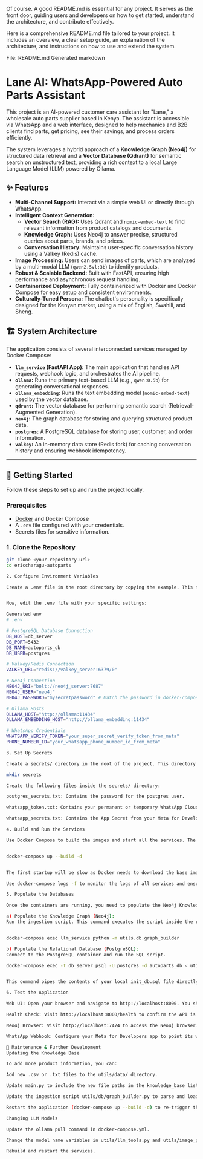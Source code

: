 Of course. A good README.md is essential for any project. It serves as the front door, guiding users and developers on how to get started, understand the architecture, and contribute effectively.

Here is a comprehensive README.md file tailored to your project. It includes an overview, a clear setup guide, an explanation of the architecture, and instructions on how to use and extend the system.

File: README.md
Generated markdown
# Lane AI: WhatsApp-Powered Auto Parts Assistant

This project is an AI-powered customer care assistant for "Lane," a wholesale auto parts supplier based in Kenya. The assistant is accessible via WhatsApp and a web interface, designed to help mechanics and B2B clients find parts, get pricing, see their savings, and process orders efficiently.

The system leverages a hybrid approach of a **Knowledge Graph (Neo4j)** for structured data retrieval and a **Vector Database (Qdrant)** for semantic search on unstructured text, providing a rich context to a local Large Language Model (LLM) powered by Ollama.

## ✨ Features

-   **Multi-Channel Support:** Interact via a simple web UI or directly through WhatsApp.
-   **Intelligent Context Generation:**
    -   **Vector Search (RAG):** Uses Qdrant and `nomic-embed-text` to find relevant information from product catalogs and documents.
    -   **Knowledge Graph:** Uses Neo4j to answer precise, structured queries about parts, brands, and prices.
    -   **Conversation History:** Maintains user-specific conversation history using a Valkey (Redis) cache.
-   **Image Processing:** Users can send images of parts, which are analyzed by a multi-modal LLM (`qwen2.5vl:3b`) to identify products.
-   **Robust & Scalable Backend:** Built with FastAPI, ensuring high performance and asynchronous request handling.
-   **Containerized Deployment:** Fully containerized with Docker and Docker Compose for easy setup and consistent environments.
-   **Culturally-Tuned Persona:** The chatbot's personality is specifically designed for the Kenyan market, using a mix of English, Swahili, and Sheng.

## 🏗️ System Architecture

The application consists of several interconnected services managed by Docker Compose:

-   **`llm_service` (FastAPI App):** The main application that handles API requests, webhook logic, and orchestrates the AI pipeline.
-   **`ollama`:** Runs the primary text-based LLM (e.g., `qwen:0.5b`) for generating conversational responses.
-   **`ollama_embedding`:** Runs the text embedding model (`nomic-embed-text`) used by the vector database.
-   **`qdrant`:** The vector database for performing semantic search (Retrieval-Augmented Generation).
-   **`neo4j`:** The graph database for storing and querying structured product data.
-   **`postgres`:** A PostgreSQL database for storing user, customer, and order information.
-   **`valkey`:** An in-memory data store (Redis fork) for caching conversation history and ensuring webhook idempotency.

 <!-- It's highly recommended to create a simple diagram -->

---

## 🚀 Getting Started

Follow these steps to set up and run the project locally.

### Prerequisites

-   [Docker](https://www.docker.com/get-started) and Docker Compose
-   A `.env` file configured with your credentials.
-   Secrets files for sensitive information.

### 1. Clone the Repository

```bash
git clone <your-repository-url>
cd ericcharagu-autoparts

2. Configure Environment Variables

Create a .env file in the root directory by copying the example. This file holds non-sensitive configuration.


Now, edit the .env file with your specific settings:

Generated env
# .env

# PostgreSQL Database Connection
DB_HOST=db_server
DB_PORT=5432
DB_NAME=autoparts_db
DB_USER=postgres

# Valkey/Redis Connection
VALKEY_URL="redis://valkey_server:6379/0"

# Neo4j Connection
NEO4J_URI="bolt://neo4j_server:7687"
NEO4J_USER="neo4j"
NEO4J_PASSWORD="mysecretpassword" # Match the password in docker-compose.yml

# Ollama Hosts
OLLAMA_HOST="http://ollama:11434"
OLLAMA_EMBEDDING_HOST="http://ollama_embedding:11434"

# WhatsApp Credentials
WHATSAPP_VERIFY_TOKEN="your_super_secret_verify_token_from_meta"
PHONE_NUMBER_ID="your_whatsapp_phone_number_id_from_meta"

3. Set Up Secrets

Create a secrets/ directory in the root of the project. This directory is ignored by Git and Docker for security.

mkdir secrets

Create the following files inside the secrets/ directory:

postgres_secrets.txt: Contains the password for the postgres user.

whatsapp_token.txt: Contains your permanent or temporary WhatsApp Cloud API access token.

whatsapp_secrets.txt: Contains the App Secret from your Meta for Developers app dashboard, used for webhook signature verification.

4. Build and Run the Services

Use Docker Compose to build the images and start all the services. The --build flag is important on the first run.


docker-compose up --build -d


The first startup will be slow as Docker needs to download the base images and the Ollama models (qwen, nomic-embed-text, etc.). This can take several minutes.

Use docker-compose logs -f to monitor the logs of all services and ensure they start up correctly.

5. Populate the Databases

Once the containers are running, you need to populate the Neo4j Knowledge Graph and the PostgreSQL database.

a) Populate the Knowledge Graph (Neo4j):
Run the ingestion script. This command executes the script inside the running llm_service container.


docker-compose exec llm_service python -m utils.db.graph_builder

b) Populate the Relational Database (PostgreSQL):
Connect to the PostgreSQL container and run the SQL script.

docker-compose exec -T db_server psql -U postgres -d autoparts_db < utils/db/init_db.sql


This command pipes the contents of your local init_db.sql file directly into the psql client inside the container.

6. Test the Application

Web UI: Open your browser and navigate to http://localhost:8000. You should see the main web form.

Health Check: Visit http://localhost:8000/health to confirm the API is running.

Neo4j Browser: Visit http://localhost:7474 to access the Neo4j browser. Log in with neo4j and the password you set (mysecretpassword). You can run Cypher queries like MATCH (n) RETURN n LIMIT 25 to see your graph.

WhatsApp Webhook: Configure your Meta for Developers app to point its webhook to your public URL (using a tool like ngrok for local development: ngrok http 8000). Send a message to your WhatsApp number to test the end-to-end flow.

🔧 Maintenance & Further Development
Updating the Knowledge Base

To add more product information, you can:

Add new .csv or .txt files to the utils/data/ directory.

Update main.py to include the new file paths in the knowledge_base list.

Update the ingestion script utils/db/graph_builder.py to parse and load the new data into Neo4j.

Restart the application (docker-compose up --build -d) to re-trigger the data ingestion in the lifespan manager.

Changing LLM Models

Update the ollama pull command in docker-compose.yml.

Change the model name variables in utils/llm_tools.py and utils/image_processor.py.

Rebuild and restart the services.
